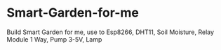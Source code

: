 # Smart-Garden-for-me
Build Smart Garden for me, use to Esp8266, DHT11, Soil Moisture, Relay Module 1 Way, Pump 3-5V, Lamp
